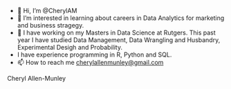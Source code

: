 - 👋 Hi, I’m @CherylAM
- 👀 I’m interested in learning about careers in Data Analytics for marketing and business stragegy.
- 🌱 I have working on my Masters in Data Science at Rutgers. This past year I have studied Data Management, Data Wrangling and Husbandry, Experimental Desigh and Probability.   
-   I have experience programming in R, Python and SQL.  
- 📫 How to reach me cherylallenmunley@gmail.com

Cheryl Allen-Munley

<!---
CherylAM/CherylAM is a ✨ special ✨ repository because its `README.md` (this file) appears on your GitHub profile.
You can click the Preview link to take a look at your changes.
--->
